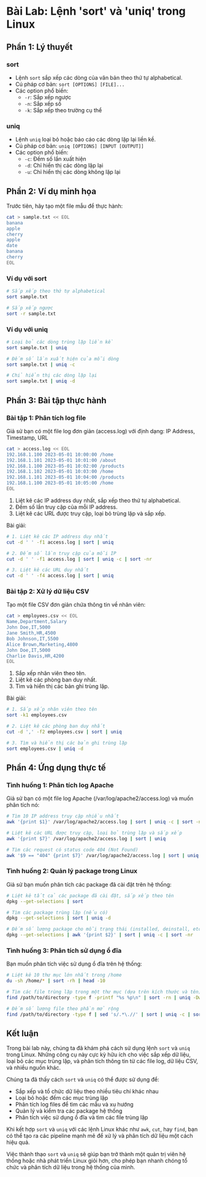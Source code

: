 # Bài Lab: Lệnh 'sort' và 'uniq' trong Linux

## Phần 1: Lý thuyết

### sort
- Lệnh `sort` sắp xếp các dòng của văn bản theo thứ tự alphabetical.
- Cú pháp cơ bản: `sort [OPTIONS] [FILE]...`
- Các option phổ biến:
  - `-r`: Sắp xếp ngược
  - `-n`: Sắp xếp số
  - `-k`: Sắp xếp theo trường cụ thể

### uniq
- Lệnh `uniq` loại bỏ hoặc báo cáo các dòng lặp lại liền kề.
- Cú pháp cơ bản: `uniq [OPTIONS] [INPUT [OUTPUT]]`
- Các option phổ biến:
  - `-c`: Đếm số lần xuất hiện
  - `-d`: Chỉ hiển thị các dòng lặp lại
  - `-u`: Chỉ hiển thị các dòng không lặp lại

## Phần 2: Ví dụ minh họa

Trước tiên, hãy tạo một file mẫu để thực hành:

```bash
cat > sample.txt << EOL
banana
apple
cherry
apple
date
banana
cherry
EOL
```

### Ví dụ với sort

```bash
# Sắp xếp theo thứ tự alphabetical
sort sample.txt

# Sắp xếp ngược
sort -r sample.txt
```

### Ví dụ với uniq

```bash
# Loại bỏ các dòng trùng lặp liền kề
sort sample.txt | uniq

# Đếm số lần xuất hiện của mỗi dòng
sort sample.txt | uniq -c

# Chỉ hiển thị các dòng lặp lại
sort sample.txt | uniq -d
```

## Phần 3: Bài tập thực hành

### Bài tập 1: Phân tích log file

Giả sử bạn có một file log đơn giản (access.log) với định dạng: IP Address, Timestamp, URL

```bash
cat > access.log << EOL
192.168.1.100 2023-05-01 10:00:00 /home
192.168.1.101 2023-05-01 10:01:00 /about
192.168.1.100 2023-05-01 10:02:00 /products
192.168.1.102 2023-05-01 10:03:00 /home
192.168.1.101 2023-05-01 10:04:00 /products
192.168.1.100 2023-05-01 10:05:00 /home
EOL
```

1. Liệt kê các IP address duy nhất, sắp xếp theo thứ tự alphabetical.
2. Đếm số lần truy cập của mỗi IP address.
3. Liệt kê các URL được truy cập, loại bỏ trùng lặp và sắp xếp.

Bài giải:

```bash
# 1. Liệt kê các IP address duy nhất
cut -d ' ' -f1 access.log | sort | uniq

# 2. Đếm số lần truy cập của mỗi IP
cut -d ' ' -f1 access.log | sort | uniq -c | sort -nr

# 3. Liệt kê các URL duy nhất
cut -d ' ' -f4 access.log | sort | uniq
```

### Bài tập 2: Xử lý dữ liệu CSV

Tạo một file CSV đơn giản chứa thông tin về nhân viên:

```bash
cat > employees.csv << EOL
Name,Department,Salary
John Doe,IT,5000
Jane Smith,HR,4500
Bob Johnson,IT,5500
Alice Brown,Marketing,4800
John Doe,IT,5000
Charlie Davis,HR,4200
EOL
```

1. Sắp xếp nhân viên theo tên.
2. Liệt kê các phòng ban duy nhất.
3. Tìm và hiển thị các bản ghi trùng lặp.

Bài giải:

```bash
# 1. Sắp xếp nhân viên theo tên
sort -k1 employees.csv

# 2. Liệt kê các phòng ban duy nhất
cut -d ',' -f2 employees.csv | sort | uniq

# 3. Tìm và hiển thị các bản ghi trùng lặp
sort employees.csv | uniq -d
```

## Phần 4: Ứng dụng thực tế

### Tình huống 1: Phân tích log Apache

Giả sử bạn có một file log Apache (/var/log/apache2/access.log) và muốn phân tích nó:

```bash
# Tìm 10 IP address truy cập nhiều nhất
awk '{print $1}' /var/log/apache2/access.log | sort | uniq -c | sort -nr | head -10

# Liệt kê các URL được truy cập, loại bỏ trùng lặp và sắp xếp
awk '{print $7}' /var/log/apache2/access.log | sort | uniq

# Tìm các request có status code 404 (Not Found)
awk '$9 == "404" {print $7}' /var/log/apache2/access.log | sort | uniq -c | sort -nr
```

### Tình huống 2: Quản lý package trong Linux

Giả sử bạn muốn phân tích các package đã cài đặt trên hệ thống:

```bash
# Liệt kê tất cả các package đã cài đặt, sắp xếp theo tên
dpkg --get-selections | sort

# Tìm các package trùng lặp (nếu có)
dpkg --get-selections | sort | uniq -d

# Đếm số lượng package cho mỗi trạng thái (installed, deinstall, etc.)
dpkg --get-selections | awk '{print $2}' | sort | uniq -c | sort -nr
```

### Tình huống 3: Phân tích sử dụng ổ đĩa

Bạn muốn phân tích việc sử dụng ổ đĩa trên hệ thống:

```bash
# Liệt kê 10 thư mục lớn nhất trong /home
du -sh /home/* | sort -rh | head -10

# Tìm các file trùng lặp trong một thư mục (dựa trên kích thước và tên)
find /path/to/directory -type f -printf "%s %p\n" | sort -rn | uniq -Dw9

# Đếm số lượng file theo phần mở rộng
find /path/to/directory -type f | sed 's/.*\.//' | sort | uniq -c | sort -nr
```

## Kết luận

Trong bài lab này, chúng ta đã khám phá cách sử dụng lệnh `sort` và `uniq` trong Linux. Những công cụ này cực kỳ hữu ích cho việc sắp xếp dữ liệu, loại bỏ các mục trùng lặp, và phân tích thông tin từ các file log, dữ liệu CSV, và nhiều nguồn khác.

Chúng ta đã thấy cách `sort` và `uniq` có thể được sử dụng để:
- Sắp xếp và tổ chức dữ liệu theo nhiều tiêu chí khác nhau
- Loại bỏ hoặc đếm các mục trùng lặp
- Phân tích log files để tìm các mẫu và xu hướng
- Quản lý và kiểm tra các package hệ thống
- Phân tích việc sử dụng ổ đĩa và tìm các file trùng lặp

Khi kết hợp `sort` và `uniq` với các lệnh Linux khác như `awk`, `cut`, hay `find`, bạn có thể tạo ra các pipeline mạnh mẽ để xử lý và phân tích dữ liệu một cách hiệu quả.

Việc thành thạo `sort` và `uniq` sẽ giúp bạn trở thành một quản trị viên hệ thống hoặc nhà phát triển Linux giỏi hơn, cho phép bạn nhanh chóng tổ chức và phân tích dữ liệu trong hệ thống của mình.

